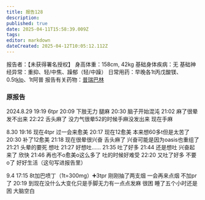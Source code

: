 ```yaml
---
title: 报告128
description: 
published: true
date: 2025-04-11T15:58:39.009Z
tags: 
editor: markdown
dateCreated: 2025-04-12T10:05:12.112Z
---
```


报告者：【未获得署名授权】
身高体重：158cm, 42kg
基础身体疾病：无
基础神经异常：重抑、轻/中焦、躁郁（轻/中躁）
日常用药：早晚各1t丙戊酸镁、0.5t[klp](/QTP/)、1t阿普
报告有关药物：[普瑞巴林](/PR80/)

### 原报告
2024.8.29
19:19 6tpr
20:09 下肢无力 腿麻
20:30 脑子开始混沌
21:02 麻了很晕发不出来
22:22 舌头麻了 没力气很晕52的时候手麻没发出来 现在手麻

8.30
19:16 现在4tpr 过一会来愈美
20:17 现在12愈美 本来想60多t但是太苦了
20:30 补了12愈美
21:18 现在很晕很兴奋 舌头麻了 兴奋可能是因为oasis也重组了
21:21 头晕的要死 想吐
21:27 好想吐……
21:35 吐了好多
21:44 还是想吐 兴奋起来了 欣快
21:46 再也不o愈美o这么多了 吐的时候好难受
22:20 又吐了好多 不要o了 好好生活（这句写进报告里）

9.4
17:15 8t加巴喷丁（1t=300mg）➕3tpr 刚刚抽了两支烟 一会再来点烟 不加pr了
20:19 到现在没什么大变化只是手脚无力有一点点发麻 很困 睡了五个小时还是困 大脑空白
